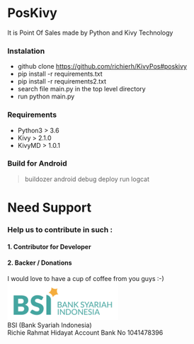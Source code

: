 # PosKivy
It is Point Of Sales made by Python and Kivy Technology

### Instalation
- github clone https://github.com/richierh/KivyPos#poskivy
- pip install -r requirements.txt
- pip install -r requirements2.txt
- search file main.py in the top level directory
- run python main.py

### Requirements
- Python3 > 3.6
- Kivy > 2.1.0
- KivyMD > 1.0.1

### Build for Android
> buildozer android debug deploy run logcat

# Need Support
### Help us to contribute in such :
#### 1. Contributor for Developer
#### 2. Backer / Donations
I would love to have a cup of coffee from you guys :-) 
<br><img src="/assets/images/BSI.png" width='250'></br>
BSI (Bank Syariah Indonesia) 
<br>Richie Rahmat Hidayat
Account Bank No 1041478396</br>
